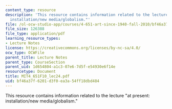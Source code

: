 ```yaml
---
content_type: resource
description: 'This resource contains information related to the lecture "at present:
  installation/new media/globalism."'
file: /ol-ocw-studio-app/courses/4-651-art-since-1940-fall-2010/bf46a37f6201d3f0ea3a54ff18dbd484_MIT4_651F10_lec24.pdf
file_size: 126388
file_type: application/pdf
learning_resource_types:
- Lecture Notes
license: https://creativecommons.org/licenses/by-nc-sa/4.0/
ocw_type: OCWFile
parent_title: Lecture Notes
parent_type: CourseSection
parent_uid: 1d654804-a1c3-07e6-7d5f-e54930e6f14e
resourcetype: Document
title: MIT4_651F10_lec24.pdf
uid: bf46a37f-6201-d3f0-ea3a-54ff18dbd484
---
```

This resource contains information related to the lecture "at present: installation/new media/globalism."